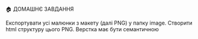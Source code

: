 🏠 ДОМАШНЄ ЗАВДАННЯ

Експортувати усі малюнки з макету (далі PNG) у папку image.
Створити html структуру цього PNG.
Верстка має бути семантичною
